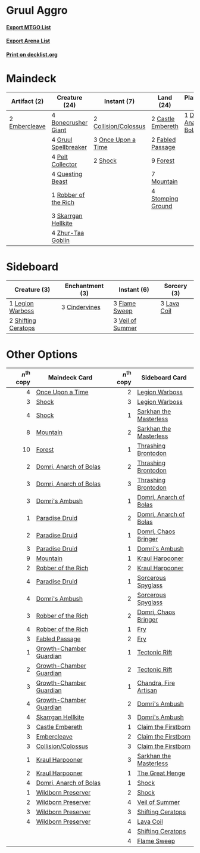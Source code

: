 # Gruul Aggro

#### [Export MTGO List](../collection/Gruul%20Aggro/Gruul%20Aggro.txt)
#### [Export Arena List](../collection/Gruul%20Aggro/Gruul%20Aggro_arena.txt)
#### [Print on decklist.org](http://decklist.org/?deckmain=4%09Bonecrusher%20Giant%0A2%09Castle%20Embereth%0A2%09Collision/Colossus%0A2%09Domri's%20Ambush%0A1%09Domri,%20Anarch%20of%20Bolas%0A2%09Embercleave%0A2%09Fabled%20Passage%0A9%09Forest%0A4%09Gruul%20Spellbreaker%0A7%09Mountain%0A3%09Once%20Upon%20a%20Time%0A4%09Pelt%20Collector%0A4%09Questing%20Beast%0A1%09Robber%20of%20the%20Rich%0A2%09Shock%0A3%09Skarrgan%20Hellkite%0A4%09Stomping%20Ground%0A4%09Zhur-Taa%20Goblin&deckside=3%09Cindervines%0A3%09Flame%20Sweep%0A3%09Lava%20Coil%0A1%09Legion%20Warboss%0A2%09Shifting%20Ceratops%0A3%09Veil%20of%20Summer)
# Maindeck

|                                      Artifact (2)                                      |                                         Creature (24)                                         |                                          Instant (7)                                          |                                         Land (24)                                          |                                         Planeswalker (1)                                          |                                        Sorcery (2)                                        |
|----------------------------------------------------------------------------------------|-----------------------------------------------------------------------------------------------|-----------------------------------------------------------------------------------------------|--------------------------------------------------------------------------------------------|---------------------------------------------------------------------------------------------------|-------------------------------------------------------------------------------------------|
|2 [Embercleave](http://gatherer.wizards.com/Pages/Card/Details.aspx?multiverseid=473082)|4 [Bonecrusher Giant](http://gatherer.wizards.com/Pages/Card/Details.aspx?multiverseid=473077) |2 [Collision/Colossus](http://gatherer.wizards.com/Pages/Card/Details.aspx?multiverseid=457367)|2 [Castle Embereth](http://gatherer.wizards.com/Pages/Card/Details.aspx?multiverseid=473201)|1 [Domri, Anarch of Bolas](http://gatherer.wizards.com/Pages/Card/Details.aspx?multiverseid=461118)|2 [Domri's Ambush](http://gatherer.wizards.com/Pages/Card/Details.aspx?multiverseid=461119)|
|                                                                                        |4 [Gruul Spellbreaker](http://gatherer.wizards.com/Pages/Card/Details.aspx?multiverseid=457323)|3 [Once Upon a Time](http://gatherer.wizards.com/Pages/Card/Details.aspx?multiverseid=473131)  |2 [Fabled Passage](http://gatherer.wizards.com/Pages/Card/Details.aspx?multiverseid=473206) |                                                                                                   |                                                                                           |
|                                                                                        |4 [Pelt Collector](http://gatherer.wizards.com/Pages/Card/Details.aspx?multiverseid=452891)    |2 [Shock](http://gatherer.wizards.com/Pages/Card/Details.aspx?multiverseid=129732)             |9 [Forest](http://gatherer.wizards.com/Pages/Card/Details.aspx?multiverseid=439860)         |                                                                                                   |                                                                                           |
|                                                                                        |4 [Questing Beast](http://gatherer.wizards.com/Pages/Card/Details.aspx?multiverseid=473133)    |                                                                                               |7 [Mountain](http://gatherer.wizards.com/Pages/Card/Details.aspx?multiverseid=439859)       |                                                                                                   |                                                                                           |
|                                                                                        |1 [Robber of the Rich](http://gatherer.wizards.com/Pages/Card/Details.aspx?multiverseid=473100)|                                                                                               |4 [Stomping Ground](http://gatherer.wizards.com/Pages/Card/Details.aspx?multiverseid=405110)|                                                                                                   |                                                                                           |
|                                                                                        |3 [Skarrgan Hellkite](http://gatherer.wizards.com/Pages/Card/Details.aspx?multiverseid=457258) |                                                                                               |                                                                                            |                                                                                                   |                                                                                           |
|                                                                                        |4 [Zhur-Taa Goblin](http://gatherer.wizards.com/Pages/Card/Details.aspx?multiverseid=457359)   |                                                                                               |                                                                                            |                                                                                                   |                                                                                           |


# Sideboard

|                                         Creature (3)                                         |                                    Enchantment (3)                                     |                                        Instant (6)                                        |                                     Sorcery (3)                                      |
|----------------------------------------------------------------------------------------------|----------------------------------------------------------------------------------------|-------------------------------------------------------------------------------------------|--------------------------------------------------------------------------------------|
|1 [Legion Warboss](http://gatherer.wizards.com/Pages/Card/Details.aspx?multiverseid=452859)   |3 [Cindervines](http://gatherer.wizards.com/Pages/Card/Details.aspx?multiverseid=457305)|3 [Flame Sweep](http://gatherer.wizards.com/Pages/Card/Details.aspx?multiverseid=466893)   |3 [Lava Coil](http://gatherer.wizards.com/Pages/Card/Details.aspx?multiverseid=452858)|
|2 [Shifting Ceratops](http://gatherer.wizards.com/Pages/Card/Details.aspx?multiverseid=466948)|                                                                                        |3 [Veil of Summer](http://gatherer.wizards.com/Pages/Card/Details.aspx?multiverseid=466952)|                                                                                      |


# Other Options

|*n*<sup>th</sup> copy|                                          Maindeck Card                                           |*n*<sup>th</sup> copy|                                         Sideboard Card                                          |
|--------------------:|--------------------------------------------------------------------------------------------------|--------------------:|-------------------------------------------------------------------------------------------------|
|                    4|[Once Upon a Time](http://gatherer.wizards.com/Pages/Card/Details.aspx?multiverseid=473131)       |                    2|[Legion Warboss](http://gatherer.wizards.com/Pages/Card/Details.aspx?multiverseid=452859)        |
|                    3|[Shock](http://gatherer.wizards.com/Pages/Card/Details.aspx?multiverseid=129732)                  |                    3|[Legion Warboss](http://gatherer.wizards.com/Pages/Card/Details.aspx?multiverseid=452859)        |
|                    4|[Shock](http://gatherer.wizards.com/Pages/Card/Details.aspx?multiverseid=129732)                  |                    1|[Sarkhan the Masterless](http://gatherer.wizards.com/Pages/Card/Details.aspx?multiverseid=461070)|
|                    8|[Mountain](http://gatherer.wizards.com/Pages/Card/Details.aspx?multiverseid=439859)               |                    2|[Sarkhan the Masterless](http://gatherer.wizards.com/Pages/Card/Details.aspx?multiverseid=461070)|
|                   10|[Forest](http://gatherer.wizards.com/Pages/Card/Details.aspx?multiverseid=439860)                 |                    1|[Thrashing Brontodon](http://gatherer.wizards.com/Pages/Card/Details.aspx?multiverseid=456570)   |
|                    2|[Domri, Anarch of Bolas](http://gatherer.wizards.com/Pages/Card/Details.aspx?multiverseid=461118) |                    2|[Thrashing Brontodon](http://gatherer.wizards.com/Pages/Card/Details.aspx?multiverseid=456570)   |
|                    3|[Domri, Anarch of Bolas](http://gatherer.wizards.com/Pages/Card/Details.aspx?multiverseid=461118) |                    3|[Thrashing Brontodon](http://gatherer.wizards.com/Pages/Card/Details.aspx?multiverseid=456570)   |
|                    3|[Domri's Ambush](http://gatherer.wizards.com/Pages/Card/Details.aspx?multiverseid=461119)         |                    1|[Domri, Anarch of Bolas](http://gatherer.wizards.com/Pages/Card/Details.aspx?multiverseid=461118)|
|                    1|[Paradise Druid](http://gatherer.wizards.com/Pages/Card/Details.aspx?multiverseid=461098)         |                    2|[Domri, Anarch of Bolas](http://gatherer.wizards.com/Pages/Card/Details.aspx?multiverseid=461118)|
|                    2|[Paradise Druid](http://gatherer.wizards.com/Pages/Card/Details.aspx?multiverseid=461098)         |                    1|[Domri, Chaos Bringer](http://gatherer.wizards.com/Pages/Card/Details.aspx?multiverseid=460128)  |
|                    3|[Paradise Druid](http://gatherer.wizards.com/Pages/Card/Details.aspx?multiverseid=461098)         |                    1|[Domri's Ambush](http://gatherer.wizards.com/Pages/Card/Details.aspx?multiverseid=461119)        |
|                    9|[Mountain](http://gatherer.wizards.com/Pages/Card/Details.aspx?multiverseid=439859)               |                    1|[Kraul Harpooner](http://gatherer.wizards.com/Pages/Card/Details.aspx?multiverseid=452886)       |
|                    2|[Robber of the Rich](http://gatherer.wizards.com/Pages/Card/Details.aspx?multiverseid=473100)     |                    2|[Kraul Harpooner](http://gatherer.wizards.com/Pages/Card/Details.aspx?multiverseid=452886)       |
|                    4|[Paradise Druid](http://gatherer.wizards.com/Pages/Card/Details.aspx?multiverseid=461098)         |                    1|[Sorcerous Spyglass](http://gatherer.wizards.com/Pages/Card/Details.aspx?multiverseid=435407)    |
|                    4|[Domri's Ambush](http://gatherer.wizards.com/Pages/Card/Details.aspx?multiverseid=461119)         |                    2|[Sorcerous Spyglass](http://gatherer.wizards.com/Pages/Card/Details.aspx?multiverseid=435407)    |
|                    3|[Robber of the Rich](http://gatherer.wizards.com/Pages/Card/Details.aspx?multiverseid=473100)     |                    2|[Domri, Chaos Bringer](http://gatherer.wizards.com/Pages/Card/Details.aspx?multiverseid=460128)  |
|                    4|[Robber of the Rich](http://gatherer.wizards.com/Pages/Card/Details.aspx?multiverseid=473100)     |                    1|[Fry](http://gatherer.wizards.com/Pages/Card/Details.aspx?multiverseid=466894)                   |
|                    3|[Fabled Passage](http://gatherer.wizards.com/Pages/Card/Details.aspx?multiverseid=473206)         |                    2|[Fry](http://gatherer.wizards.com/Pages/Card/Details.aspx?multiverseid=466894)                   |
|                    1|[Growth-Chamber Guardian](http://gatherer.wizards.com/Pages/Card/Details.aspx?multiverseid=457272)|                    1|[Tectonic Rift](http://gatherer.wizards.com/Pages/Card/Details.aspx?multiverseid=234568)         |
|                    2|[Growth-Chamber Guardian](http://gatherer.wizards.com/Pages/Card/Details.aspx?multiverseid=457272)|                    2|[Tectonic Rift](http://gatherer.wizards.com/Pages/Card/Details.aspx?multiverseid=234568)         |
|                    3|[Growth-Chamber Guardian](http://gatherer.wizards.com/Pages/Card/Details.aspx?multiverseid=457272)|                    1|[Chandra, Fire Artisan](http://gatherer.wizards.com/Pages/Card/Details.aspx?multiverseid=461046) |
|                    4|[Growth-Chamber Guardian](http://gatherer.wizards.com/Pages/Card/Details.aspx?multiverseid=457272)|                    2|[Domri's Ambush](http://gatherer.wizards.com/Pages/Card/Details.aspx?multiverseid=461119)        |
|                    4|[Skarrgan Hellkite](http://gatherer.wizards.com/Pages/Card/Details.aspx?multiverseid=457258)      |                    3|[Domri's Ambush](http://gatherer.wizards.com/Pages/Card/Details.aspx?multiverseid=461119)        |
|                    3|[Castle Embereth](http://gatherer.wizards.com/Pages/Card/Details.aspx?multiverseid=473201)        |                    1|[Claim the Firstborn](http://gatherer.wizards.com/Pages/Card/Details.aspx?multiverseid=473080)   |
|                    3|[Embercleave](http://gatherer.wizards.com/Pages/Card/Details.aspx?multiverseid=473082)            |                    2|[Claim the Firstborn](http://gatherer.wizards.com/Pages/Card/Details.aspx?multiverseid=473080)   |
|                    3|[Collision/Colossus](http://gatherer.wizards.com/Pages/Card/Details.aspx?multiverseid=457367)     |                    3|[Claim the Firstborn](http://gatherer.wizards.com/Pages/Card/Details.aspx?multiverseid=473080)   |
|                    1|[Kraul Harpooner](http://gatherer.wizards.com/Pages/Card/Details.aspx?multiverseid=452886)        |                    3|[Sarkhan the Masterless](http://gatherer.wizards.com/Pages/Card/Details.aspx?multiverseid=461070)|
|                    2|[Kraul Harpooner](http://gatherer.wizards.com/Pages/Card/Details.aspx?multiverseid=452886)        |                    1|[The Great Henge](http://gatherer.wizards.com/Pages/Card/Details.aspx?multiverseid=473123)       |
|                    4|[Domri, Anarch of Bolas](http://gatherer.wizards.com/Pages/Card/Details.aspx?multiverseid=461118) |                    1|[Shock](http://gatherer.wizards.com/Pages/Card/Details.aspx?multiverseid=129732)                 |
|                    1|[Wildborn Preserver](http://gatherer.wizards.com/Pages/Card/Details.aspx?multiverseid=473144)     |                    2|[Shock](http://gatherer.wizards.com/Pages/Card/Details.aspx?multiverseid=129732)                 |
|                    2|[Wildborn Preserver](http://gatherer.wizards.com/Pages/Card/Details.aspx?multiverseid=473144)     |                    4|[Veil of Summer](http://gatherer.wizards.com/Pages/Card/Details.aspx?multiverseid=466952)        |
|                    3|[Wildborn Preserver](http://gatherer.wizards.com/Pages/Card/Details.aspx?multiverseid=473144)     |                    3|[Shifting Ceratops](http://gatherer.wizards.com/Pages/Card/Details.aspx?multiverseid=466948)     |
|                    4|[Wildborn Preserver](http://gatherer.wizards.com/Pages/Card/Details.aspx?multiverseid=473144)     |                    4|[Lava Coil](http://gatherer.wizards.com/Pages/Card/Details.aspx?multiverseid=452858)             |
|                     |                                                                                                  |                    4|[Shifting Ceratops](http://gatherer.wizards.com/Pages/Card/Details.aspx?multiverseid=466948)     |
|                     |                                                                                                  |                    4|[Flame Sweep](http://gatherer.wizards.com/Pages/Card/Details.aspx?multiverseid=466893)           |

